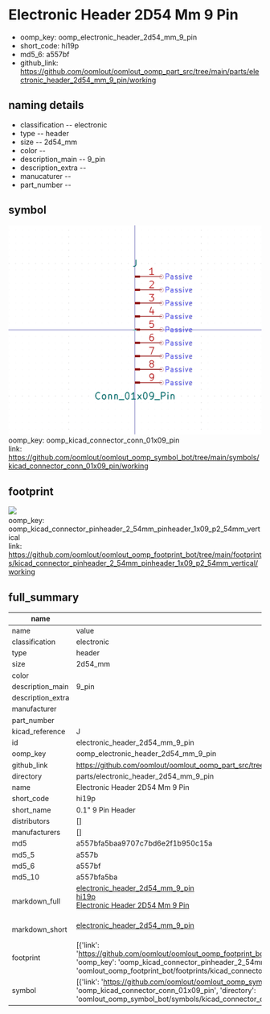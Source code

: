 # Electronic Header 2D54 Mm 9 Pin

  
* oomp_key: oomp_electronic_header_2d54_mm_9_pin 
* short_code: hi19p
* md5_6: a557bf  
* github_link: https://github.com/oomlout/oomlout_oomp_part_src/tree/main/parts/electronic_header_2d54_mm_9_pin/working  
## naming details
* classification -- electronic
* type -- header
* size -- 2d54_mm
* color -- 
* description_main -- 9_pin
* description_extra -- 
* manucaturer -- 
* part_number -- 



## symbol

![](symbol/0/working/working_600.png)  
oomp_key: oomp_kicad_connector_conn_01x09_pin  
link: https://github.com/oomlout/oomlout_oomp_symbol_bot/tree/main/symbols/kicad_connector_conn_01x09_pin/working  

## footprint

![](footprint/0/working/working_600.png)  
oomp_key: oomp_kicad_connector_pinheader_2_54mm_pinheader_1x09_p2_54mm_vertical  
link: https://github.com/oomlout/oomlout_oomp_footprint_bot/tree/main/footprints/kicad_connector_pinheader_2_54mm_pinheader_1x09_p2_54mm_vertical/working  

## full_summary
| name | value | 
| --- | --- | 
| name | value | 
| classification | electronic | 
| type | header | 
| size | 2d54_mm | 
| color |  | 
| description_main | 9_pin | 
| description_extra |  | 
| manufacturer |  | 
| part_number |  | 
| kicad_reference | J | 
| id | electronic_header_2d54_mm_9_pin | 
| oomp_key | oomp_electronic_header_2d54_mm_9_pin | 
| github_link | https://github.com/oomlout/oomlout_oomp_part_src/tree/main/parts/electronic_header_2d54_mm_9_pin/working | 
| directory | parts/electronic_header_2d54_mm_9_pin | 
| name | Electronic Header 2D54 Mm 9 Pin | 
| short_code | hi19p | 
| short_name | 0.1" 9 Pin Header | 
| distributors | [] | 
| manufacturers | [] | 
| md5 | a557bfa5baa9707c7bd6e2f1b950c15a | 
| md5_5 | a557b | 
| md5_6 | a557bf | 
| md5_10 | a557bfa5ba | 
| markdown_full | [electronic_header_2d54_mm_9_pin](https://github.com/oomlout/oomlout_oomp_part_src/tree/main/parts/electronic_header_2d54_mm_9_pin/working)<br>[hi19p](https://github.com/oomlout/oomlout_oomp_part_src/tree/main/parts/electronic_header_2d54_mm_9_pin/working)<br>[Electronic Header 2D54 Mm 9 Pin](https://github.com/oomlout/oomlout_oomp_part_src/tree/main/parts/electronic_header_2d54_mm_9_pin/working)<br><br> | 
| markdown_short | [electronic_header_2d54_mm_9_pin](https://github.com/oomlout/oomlout_oomp_part_src/tree/main/parts/electronic_header_2d54_mm_9_pin/working)<br><br> | 
| footprint | [{'link': 'https://github.com/oomlout/oomlout_oomp_footprint_bot/tree/main/foootprntss/kicad_connector_pinheader_2_54mm_pinheader_1x09_p2_54mm_vertical', 'oomp_key': 'oomp_kicad_connector_pinheader_2_54mm_pinheader_1x09_p2_54mm_vertical', 'directory': 'oomlout_oomp_footprint_bot/footprints/kicad_connector_pinheader_2_54mm_pinheader_1x09_p2_54mm_vertical//working/working.kicad_mod'}] | 
| symbol | [{'link': 'https://github.com/oomlout/oomlout_oomp_symbol_bot/tree/main/symbols/kicad_connector_conn_01x09_pin', 'oomp_key': 'oomp_kicad_connector_conn_01x09_pin', 'directory': 'oomlout_oomp_symbol_bot/symbols/kicad_connector_conn_01x09_pin//working/working.kicad_sym'}] | 
